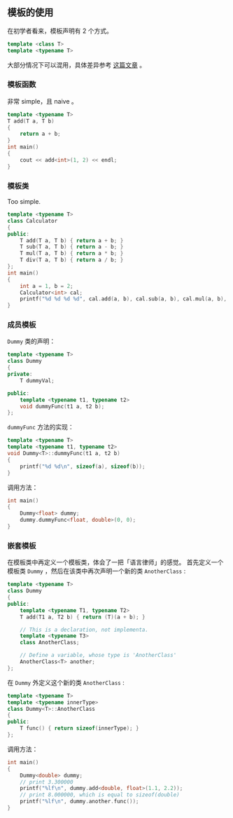 ## 模板的使用

在初学者看来，模板声明有 2 个方式。

```cpp
template <class T>
template <typename T>
```

大部分情况下可以混用，具体差异参考 [这篇文章](https://www.cnblogs.com/cthon/p/9201649.html) 。

### 模板函数

非常 simple，且 naive 。

```cpp
template <typename T>
T add(T a, T b)
{
    return a + b;
}
int main()
{
    cout << add<int>(1, 2) << endl;
}
```

### 模板类

Too simple.

```cpp
template <typename T>
class Calculator
{
public:
    T add(T a, T b) { return a + b; }
    T sub(T a, T b) { return a - b; }
    T mul(T a, T b) { return a * b; }
    T div(T a, T b) { return a / b; }
};
int main()
{
    int a = 1, b = 2;
    Calculator<int> cal;
    printf("%d %d %d %d", cal.add(a, b), cal.sub(a, b), cal.mul(a, b), cal.div(a, b));
}
```

### 成员模板

`Dummy` 类的声明：

```cpp
template <typename T>
class Dummy
{
private:
    T dummyVal;

public:
    template <typename t1, typename t2>
    void dummyFunc(t1 a, t2 b);
};
```

`dummyFunc` 方法的实现：

```cpp
template <typename T>
template <typename t1, typename t2>
void Dummy<T>::dummyFunc(t1 a, t2 b)
{
    printf("%d %d\n", sizeof(a), sizeof(b));
}
```

调用方法：

```cpp
int main()
{
    Dummy<float> dummy;
    dummy.dummyFunc<float, double>(0, 0);
}
```

### 嵌套模板

在模板类中再定义一个模板类，体会了一把「语言律师」的感觉。
首先定义一个模板类 `Dummy` ，然后在该类中再次声明一个新的类 `AnotherClass` :

```cpp
template <typename T>
class Dummy
{
public:
    template <typename T1, typename T2>
    T add(T1 a, T2 b) { return (T)(a + b); }

    // This is a declaration, not implementa.
    template <typename T3>
    class AnotherClass;

    // Define a variable, whose type is 'AnotherClass'
    AnotherClass<T> another;
};
```

在 `Dummy` 外定义这个新的类 `AnotherClass` :

```cpp
template <typename T>
template <typename innerType>
class Dummy<T>::AnotherClass
{
public:
    T func() { return sizeof(innerType); }
};
```

调用方法：

```cpp
int main()
{
    Dummy<double> dummy;
    // print 3.300000
    printf("%lf\n", dummy.add<double, float>(1.1, 2.2));
    // print 8.000000, which is equal to sizeof(double)
    printf("%lf\n", dummy.another.func());
}
```



